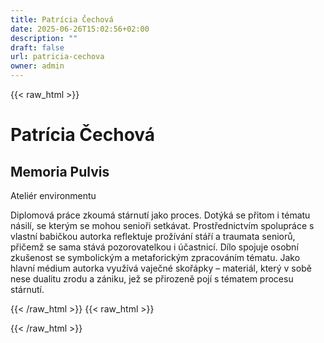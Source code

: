 ```yaml
---
title: Patrícia Čechová
date: 2025-06-26T15:02:56+02:00
description: ""
draft: false
url: patricia-cechova
owner: admin
---
```

{{< raw_html >}}
<h1>Patr&iacute;cia Čechov&aacute;&nbsp;</h1>
<h2>Memoria Pulvis&nbsp;</h2>
<p>Ateli&eacute;r environmentu</p>
<p>Diplomov&aacute; pr&aacute;ce zkoum&aacute; st&aacute;rnut&iacute; jako proces. Dot&yacute;k&aacute; se přitom i t&eacute;matu n&aacute;sil&iacute;, se kter&yacute;m se mohou senioři setk&aacute;vat. Prostřednictv&iacute;m spolupr&aacute;ce s vlastn&iacute; babičkou autorka reflektuje prož&iacute;v&aacute;n&iacute; st&aacute;ř&iacute; a traumata seniorů, přičemž se sama st&aacute;v&aacute; pozorovatelkou i &uacute;častnic&iacute;. D&iacute;lo spojuje osobn&iacute; zku&scaron;enost se symbolick&yacute;m a metaforick&yacute;m zpracov&aacute;n&iacute;m t&eacute;matu. Jako hlavn&iacute; m&eacute;dium autorka využ&iacute;v&aacute; vaječn&eacute; skoř&aacute;pky &ndash; materi&aacute;l, kter&yacute; v sobě nese dualitu zrodu a z&aacute;niku, jež se přirozeně poj&iacute; s t&eacute;matem procesu st&aacute;rnut&iacute;.</p>
{{< /raw_html >}}
<!-- SECTION BREAK -->
{{< raw_html >}}

{{< /raw_html >}}
